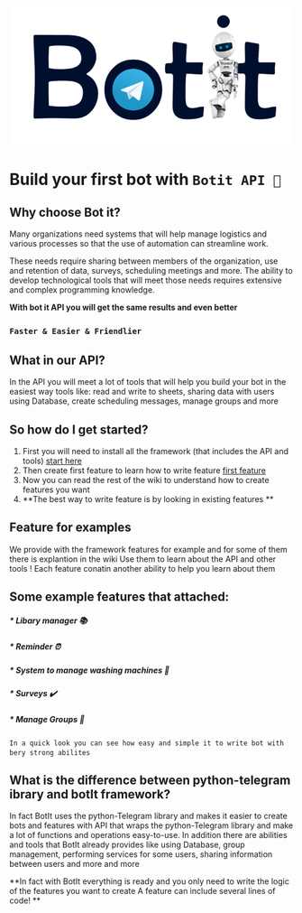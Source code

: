 <p align="center"><img src="./other/logo.png"></p>

# Build your first bot with `Botit API 🤖`

## Why choose Bot it?

Many organizations need systems that will help manage logistics and various processes so that the use of automation can streamline work.

These needs require sharing between members of the organization, use and retention of data, surveys, scheduling meetings and more.
The ability to develop technological tools that will meet those needs requires extensive and complex programming knowledge.

**With bot it API you will get the same results and even better**

### `Faster & Easier & Friendlier`

## What in our API?

In the API you will meet a lot of tools that will help you build your bot in the easiest way
tools like: read and write to sheets, sharing data with users using Database, create scheduling messages, manage groups and more

## So how do I get started? 
1. First you will need to install all the framework (that includes the API and tools) [start here](https://github.com/dvirby/BotIt/wiki/Getting-started)
2. Then create first feature to learn how to write feature [first feature](https://github.com/dvirby/BotIt/wiki/Create-your-first-feature)
3. Now you can read the rest of the wiki to understand how to create features you want
4. **The best way to write feature is by looking in existing features **

## Feature for examples
We provide with the framework features for example and for some of them there is explantion in the wiki
Use them to learn about the API and other tools !
Each feature conatin another ability to help you learn about them

## Some example features that attached:
##### * Libary manager 📚
##### * Reminder ⏰
##### * System to manage washing machines 🧺
##### * Surveys ✔️
##### * Manage Groups 👥


`In a quick look you can see how easy and simple it to write bot with bery strong abilites`

## What is the difference between python-telegram ibrary and botIt framework?

In fact BotIt uses the python-Telegram library and makes it easier to create bots and features with API that wraps the python-Telegram library and make a lot of functions and operations easy-to-use.
In addition there are abilities and tools that BotIt already provides like using Database, group management, performing services for some users, sharing information between users and more and more

**In fact with BotIt everything is ready and you only need to write the logic of the features you want to create 
A feature can include several lines of code!
**
